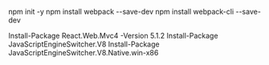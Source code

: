 ﻿npm init -y
npm install webpack --save-dev
npm install webpack-cli --save-dev


Install-Package React.Web.Mvc4 -Version 5.1.2
Install-Package JavaScriptEngineSwitcher.V8
Install-Package JavaScriptEngineSwitcher.V8.Native.win-x86
